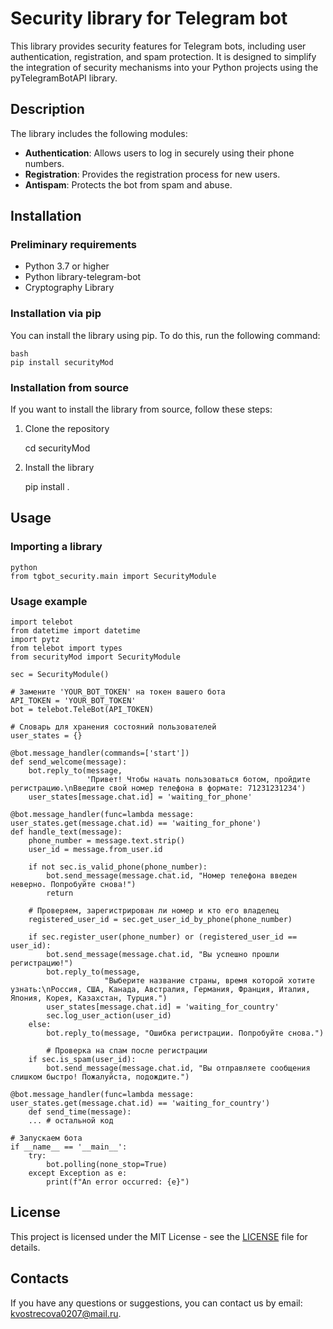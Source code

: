 # Security library for Telegram bot

This library provides security features for Telegram bots, including user authentication, registration, and spam protection. It is designed to simplify the integration of security mechanisms into your Python projects using the pyTelegramBotAPI library.

## Description

The library includes the following modules:

- **Authentication**: Allows users to log in securely using their phone numbers.
- **Registration**: Provides the registration process for new users.
- **Antispam**: Protects the bot from spam and abuse.

## Installation

### Preliminary requirements

- Python 3.7 or higher
- Python library-telegram-bot
- Cryptography Library

### Installation via pip

You can install the library using pip. To do this, run the following command:

    bash
    pip install securityMod


### Installation from source

If you want to install the library from source, follow these steps:

1. Clone the repository


    cd securityMod

2. Install the library


    pip install .

## Usage

### Importing a library

    python
    from tgbot_security.main import SecurityModule

### Usage example

    import telebot
    from datetime import datetime
    import pytz
    from telebot import types
    from securityMod import SecurityModule
    
    sec = SecurityModule()
    
    # Замените 'YOUR_BOT_TOKEN' на токен вашего бота
    API_TOKEN = 'YOUR_BOT_TOKEN' 
    bot = telebot.TeleBot(API_TOKEN)
    
    # Словарь для хранения состояний пользователей
    user_states = {}
    
    @bot.message_handler(commands=['start'])
    def send_welcome(message):
        bot.reply_to(message,
                     'Привет! Чтобы начать пользоваться ботом, пройдите регистрацию.\nВведите свой номер телефона в формате: 71231231234')
        user_states[message.chat.id] = 'waiting_for_phone'
    
    @bot.message_handler(func=lambda message: user_states.get(message.chat.id) == 'waiting_for_phone')
    def handle_text(message):
        phone_number = message.text.strip()
        user_id = message.from_user.id
    
        if not sec.is_valid_phone(phone_number):
            bot.send_message(message.chat.id, "Номер телефона введен неверно. Попробуйте снова!")
            return
    
        # Проверяем, зарегистрирован ли номер и кто его владелец
        registered_user_id = sec.get_user_id_by_phone(phone_number)
    
        if sec.register_user(phone_number) or (registered_user_id == user_id):
            bot.send_message(message.chat.id, "Вы успешно прошли регистрацию!")
            bot.reply_to(message,
                         "Выберите название страны, время которой хотите узнать:\nРоссия, США, Канада, Австралия, Германия, Франция, Италия, Япония, Корея, Казахстан, Турция.")
            user_states[message.chat.id] = 'waiting_for_country'
            sec.log_user_action(user_id)
        else:
            bot.reply_to(message, "Ошибка регистрации. Попробуйте снова.")
    
            # Проверка на спам после регистрации
        if sec.is_spam(user_id):
            bot.send_message(message.chat.id, "Вы отправляете сообщения слишком быстро! Пожалуйста, подождите.")

    @bot.message_handler(func=lambda message: user_states.get(message.chat.id) == 'waiting_for_country')
        def send_time(message):
        ... # остальной код

    # Запускаем бота
    if __name__ == '__main__':
        try:
            bot.polling(none_stop=True)
        except Exception as e:
            print(f"An error occurred: {e}")
    
## License

This project is licensed under the MIT License - see the [LICENSE](LICENSE) file for details.

## Contacts

If you have any questions or suggestions, you can contact us by email: kvostrecova0207@mail.ru.